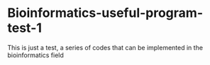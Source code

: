 # Bioinformatics-useful-program-test-1
This is just a test, a series of codes that can be implemented in the bioinformatics field
